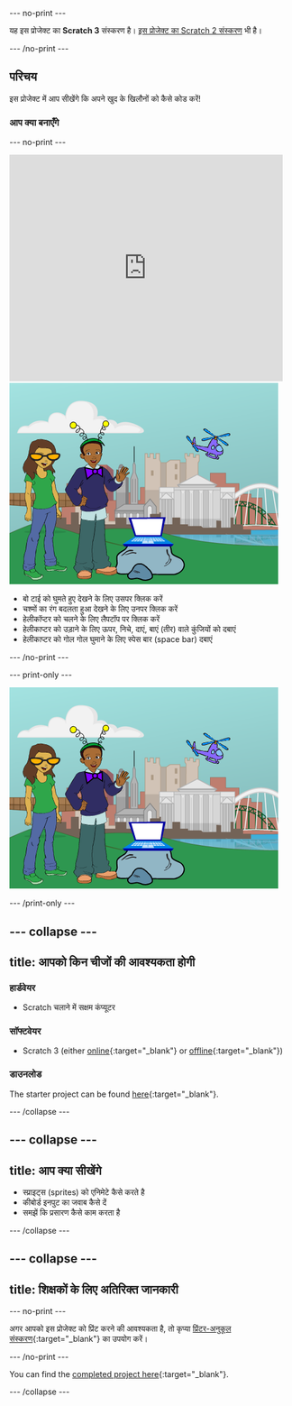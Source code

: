--- no-print ---

यह इस प्रोजेक्ट का **Scratch 3** संस्करण है। [इस प्रोजेक्ट का Scratch 2 संस्करण](https://projects.raspberrypi.org/en/projects/tech-toys-scratch2) भी है।

--- /no-print ---

## परिचय

इस प्रोजेक्ट में आप सीखेंगे कि अपने खुद के खिलौनों को कैसे कोड करें!

### आप क्या बनाएँगे

--- no-print ---

<div class="scratch-preview">
  <iframe allowtransparency="true" width="485" height="402" src="https://scratch.mit.edu/projects/embed/301514002/?autostart=false" frameborder="0" scrolling="no"></iframe>
  <img src="images/toys-final.png">
</div>

+ बो टाई को घुमते हुए देखने के लिए उसपर क्लिक करें
+ चश्मों का रंग बदलता हुआ देखने के लिए उनपर क्लिक करें
+ हेलीकॉप्टर को चलने के लिए लैपटॉप पर क्लिक करें
+ हेलीकाप्टर को उड़ाने के लिए ऊपर, निचे, दाएं, बाएं (तीर) वाले कुंजियों को दबाएं
+ हेलीकाप्टर को गोल गोल घुमाने के लिए स्पेस बार (space bar) दबाएं

--- /no-print ---

--- print-only ---

![पूर्ण प्रोजेक्ट](images/toys-final.png)

--- /print-only ---

--- collapse ---
---
title: आपको किन चीजों की आवश्यकता होगी
---

### हार्डवेयर

+ Scratch चलाने में सक्षम कंप्यूटर

### सॉफ्टवेयर

+ Scratch 3 (either [online](https://rpf.io/scratchon){:target="_blank"} or [offline](https://rpf.io/scratchoff){:target="_blank"})

### डाउनलोड

The starter project can be found [here](https://rpf.io/p/en/tech-toys-go){:target="_blank"}.

--- /collapse ---

--- collapse ---
---
title: आप क्या सीखेंगे
---

- स्प्राइट्स (sprites) को एनिमेटे कैसे करते है
- कीबोर्ड इनपुट का जवाब कैसे दें
- समझें कि प्रसारण कैसे काम करता है

--- /collapse ---

--- collapse ---
---
title: शिक्षकों के लिए अतिरिक्त जानकारी
---

--- no-print ---

अगर आपको इस प्रोजेक्ट को प्रिंट करने की आवश्यकता है, तो कृप्या [प्रिंटर-अनुकूल संस्करण](https://projects.raspberrypi.org/en/projects/tech-toys/print){:target="_blank"} का उपयोग करें।

--- /no-print ---

You can find the [completed project here](https://rpf.io/p/en/tech-toys-get){:target="_blank"}.

--- /collapse ---
